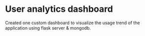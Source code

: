 # User analytics dashboard

Created one custom dashboard to visualize the usage trend of the application using flask server & mongodb.

